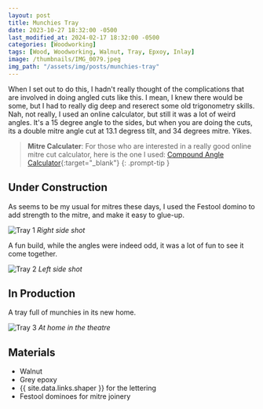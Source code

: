 ```yaml
---
layout: post
title: Munchies Tray
date: 2023-10-27 18:32:00 -0500
last_modified_at: 2024-02-17 18:32:00 -0500
categories: [Woodworking]
tags: [Wood, Woodworking, Walnut, Tray, Epxoy, Inlay]
image: /thumbnails/IMG_0079.jpeg
img_path: "/assets/img/posts/munchies-tray"
---
```


When I set out to do this, I hadn't really thought of the complications that are involved in doing angled cuts like this. I mean, I knew there would be some, but I had to really dig deep and reserect some old trigonometry skills. Nah, not really, I used an online calculator, but still it was a lot of weird angles. It's a 15 degree angle to the sides, but when you are doing the cuts, its a double mitre angle cut at 13.1 degress tilt, and 34 degrees mitre. Yikes.

> **Mitre Calculater**: For those who are interested in a really good online mitre cut calculator, here is the one I used: [Compound Angle Calculator]{:target="\_blank"}
> {: .prompt-tip }

## Under Construction

As seems to be my usual for mitres these days, I used the Festool domino to add strength to the mitre, and make it easy to glue-up.

![Tray 1][Tray 1]
_Right side shot_

A fun build, while the angles were indeed odd, it was a lot of fun to see it come together.

![Tray 2][Tray 2]
_Left side shot_

## In Production

A tray full of munchies in its new home.

![Tray 3][Tray 3]
_At home in the theatre_

## Materials

- Walnut
- Grey epoxy
- {{ site.data.links.shaper }} for the lettering
- Festool dominoes for mitre joinery

[Tray 1]: IMG_0074.jpeg
[Tray 2]: IMG_0079.jpeg
[Tray 3]: IMG_0643.jpeg
[Compound Angle Calculator]: https://jansson.us/jcompound.html
